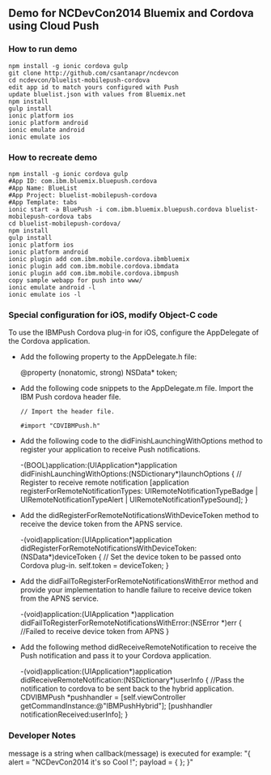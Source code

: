 ## Demo for NCDevCon2014 Bluemix and Cordova using Cloud Push

### How to run demo

    npm install -g ionic cordova gulp
    git clone http://github.com/csantanapr/ncdevcon
    cd ncdevcon/bluelist-mobilepush-cordova
    edit app id to match yours configured with Push
    update bluelist.json with values from Bluemix.net
    npm install
    gulp install
    ionic platform ios
    ionic platform android
    ionic emulate android
    ionic emulate ios


### How to recreate demo

    npm install -g ionic cordova gulp
    #App ID: com.ibm.bluemix.bluepush.cordova
    #App Name: BlueList
    #App Project: bluelist-mobilepush-cordova
    #App Template: tabs
    ionic start -a BluePush -i com.ibm.bluemix.bluepush.cordova bluelist-mobilepush-cordova tabs
    cd bluelist-mobilepush-cordova/
    npm install
    gulp install
    ionic platform ios
    ionic platform android
    ionic plugin add com.ibm.mobile.cordova.ibmbluemix
    ionic plugin add com.ibm.mobile.cordova.ibmdata
    ionic plugin add com.ibm.mobile.cordova.ibmpush
    copy sample webapp for push into www/
    ionic emulate android -l
    ionic emulate ios -l

### Special configuration for iOS, modify Object-C code
To use the IBMPush Cordova plug-in for iOS, configure the AppDelegate of the Cordova application.

- Add the following property to the AppDelegate.h file:

    @property (nonatomic, strong) NSData* token;

- Add the following code snippets to the AppDelegate.m file. Import the IBM Push cordova header file.

    `// Import the header file.`

    `#import "CDVIBMPush.h"`

- Add the following code to the didFinishLaunchingWithOptions method to register your application to receive Push notifications.

    -(BOOL)application:(UIApplication*)application didFinishLaunchingWithOptions:(NSDictionary*)launchOptions
    {
    // Register to receive remote notification
    [application registerForRemoteNotificationTypes:
    UIRemoteNotificationTypeBadge |
    UIRemoteNotificationTypeAlert |
    UIRemoteNotificationTypeSound];
    }


- Add the didRegisterForRemoteNotificationsWithDeviceToken method to receive the device token from the APNS service.

    -(void)application:(UIApplication*)application didRegisterForRemoteNotificationsWithDeviceToken:(NSData*)deviceToken
    {
      // Set the device token to be passed onto Cordova plug-in.
      self.token = deviceToken;
    }

- Add the didFailToRegisterForRemoteNotificationsWithError method and provide your implementation to handle failure to receive device token from the APNS service.

    -(void)application:(UIApplication *)application didFailToRegisterForRemoteNotificationsWithError:(NSError *)err
    {
    //Failed to receive device token from APNS
    }

- Add the following method didReceiveRemoteNotification to receive the Push notification and pass it to your Cordova application.

    -(void)application:(UIApplication*)application didReceiveRemoteNotification:(NSDictionary*)userInfo
    {
    //Pass the notification to cordova to be sent back to the hybrid application.
    CDVIBMPush *pushhandler = [self.viewController getCommandInstance:@"IBMPushHybrid"];
    [pushhandler notificationReceived:userInfo];
    }

### Developer Notes

message is a string when callback(message) is executed for example:
"{
    alert = "NCDevCon2014 it's so Cool !";
    payload =     {
    };
}"
